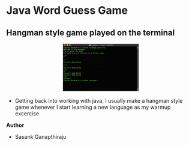 # Java Word Guess Game
## Hangman style game played on the terminal

<p align = 'center'>
    <img src="./screenshots/javagame.png" width="40%">
</p>

- Getting back into working with java, I usually make a hangman style game whenever I start learning a new language as my warmup excercise

**Author**
- Sasank Ganapthiraju